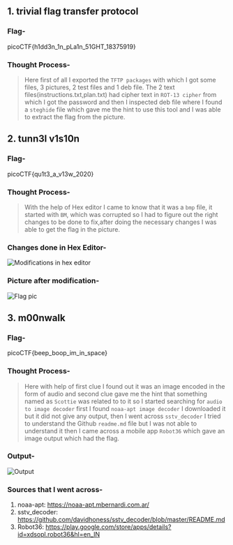 ## 1. trivial flag transfer protocol

### **Flag-**      
picoCTF{h1dd3n_1n_pLa1n_51GHT_18375919}

### **Thought Process-**       
> Here first of all I exported the `TFTP packages` with which I got some files, 3 pictures, 2 test files and 1 deb file. The 2 text files(instructions.txt,plan.txt)
  had cipher text in `ROT-13 cipher` from which I got the password and then I inspected deb file where I found a `steghide` file which gave me the hint to use this tool
  and I was able to extract the flag from the picture.


## 2. tunn3l v1s10n

### **Flag-**     
picoCTF{qu1t3_a_v13w_2020}

### **Thought Process-**    
> With the help of Hex editor I came to know that it was a `bmp` file, it started with `BM`, which was corrupted so I had to figure out the right changes to be done
 to fix,after doing the necessary changes I was able to get the flag in the picture.

### **Changes done in Hex Editor-**
![Modifications in hex editor]()

### **Picture after modification-**   
![Flag pic]()


## 3. m00nwalk

### **Flag-**    
picoCTF{beep_boop_im_in_space}

### **Thought Process-**        
> Here with help of first clue I found out it was an image encoded in the form of audio and second clue gave me the hint that something named as `Scottie` was related to
  to it so I started searching for `audio to image decoder` first I found `noaa-apt image decoder` I downloaded it but it did not give any output, then I went across
  `sstv_decoder` I tried to understand the Github `readme.md` file but I was not able to understand it then I came across a mobile app `Robot36` which gave an image
  output which had the flag.

### **Output-**
![Output]()

### **Sources that I went across-**  
1. noaa-apt: https://noaa-apt.mbernardi.com.ar/
2. sstv_decoder: https://github.com/davidhoness/sstv_decoder/blob/master/README.md
3. Robot36: https://play.google.com/store/apps/details?id=xdsopl.robot36&hl=en_IN
